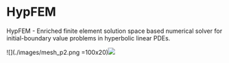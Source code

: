 # HypFEM
HypFEM - Enriched finite element solution space based numerical solver for initial-boundary value problems in hyperbolic linear PDEs.

![](./images/mesh_p2.png =100x20)![](images/wave.gif)
